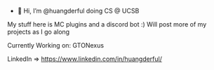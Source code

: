 - 👋 Hi, I’m @huangderful doing CS @ UCSB

My stuff here is MC plugins and a discord bot :) 
Will post more of my projects as I go along

Currently Working on: GTONexus

LinkedIn => https://www.linkedin.com/in/huangderful/
<!---
huangderful/huangderful is a ✨ special ✨ repository because its `README.md` (this file) appears on your GitHub profile.
You can click the Preview link to take a look at your changes.
--->
